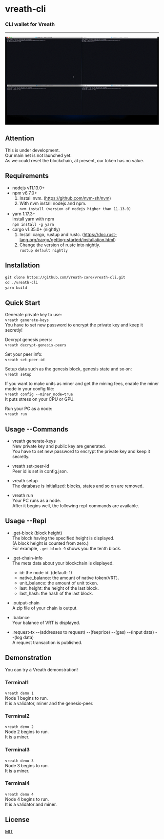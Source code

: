 # vreath-cli

### CLI wallet for Vreath
---

![demo](https://github.com/Vreath-core/Documents/blob/master/vreath_demo_node4.gif?raw=true)  

## Attention
This is under development.  
Our main net is not launched yet.  
As we could reset the blockchain, at present, our token has no value.  

## Requirements
- nodejs v11.13.0+  
- npm v6.7.0+  
    1. Install nvm. (https://github.com/nvm-sh/nvm)  
    2. With nvm install nodejs and npm.  
       `nvm install (version of nodejs higher than 11.13.0)`  
- yarn 1.17.3+  
    Install yarn with npm  
    `npm install -g yarn`  
- cargo v1.35.0+ (nightly)  
    1. Install cargo, rustup and rustc. (https://doc.rust-lang.org/cargo/getting-started/installation.html)  
    2. Change the version of rustc into nightly.  
       `rustup default nightly`  


## Installation
`git clone https://github.com/Vreath-core/vreath-cli.git`  
`cd ./vreath-cli`  
`yarn build`  

## Quick Start
Generate private key to use:  
`vreath generate-keys`  
You have to set new password to encrypt the private key and keep it secretly!  

Decrypt genesis peers:  
`vreath decrypt-genesis-peers`  

Set your peer info:  
`vreath set-peer-id`  

Setup data such as the genesis block, genesis state and so on:  
`vreath setup`  

If you want to make units as miner and get the mining fees, enable the miner mode in your config file:  
`vreath config --miner_mode=true`  
It puts stress on your CPU or GPU.  

Run your PC as a node:  
`vreath run`  

## Usage --Commands
- vreath generate-keys  
New private key and public key are generated.  
You have to set new password to encrypt the private key and keep it secretly.  

- vreath set-peer-id  
Peer id is set in config.json.  

- vreath setup  
The database is initialized: blocks, states and so on are removed.  

- vreath run  
Your PC runs as a node.  
After it begins well, the following repl-commands are available.  

## Usage --Repl
- .get-block (block height)  
The block having the specified height is displayed.  
(A block height is counted from zero.)  
For example, `.get-block 9` shows you the tenth block.

- .get-chain-info  
The meta data about your blockchain is displayed.  

    - id: the node id. (default: 1)  
    - native_balance: the amount of native token(VRT).  
    - unit_balance: the amount of unit token.  
    - last_height: the height of the last block.  
    - last_hash: the hash of the last block.  

- .output-chain  
A zip file of your chain is output.  

- .balance  
Your balance of VRT is displayed.  

- .request-tx --(addresses to request) --(feeprice) --(gas) --(input data) --(log data)  
A request transaction is published.  

## Demonstration
You can try a Vreath demonstration!  

### Terminal1
`vreath demo 1`  
Node 1 begins to run.  
It is a validator, miner and the genesis-peer.  

### Terminal2
`vreath demo 2`  
Node 2 begins to run.  
It is a miner.  

### Terminal3
`vreath demo 3`  
Node 3 begins to run.  
It is a miner.  

### Terminal4
`vreath demo 4`  
Node 4 begins to run.  
It is a validator and miner.  


## License
[MIT](https://github.com/Vreath-core/vreath-cli/blob/master/LICENSE)
